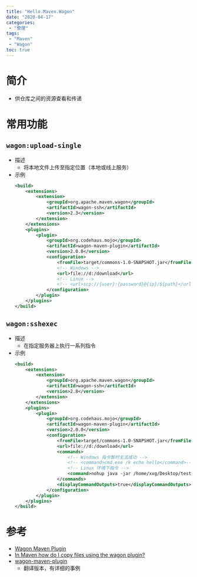 ```yaml
---
title: "Hello.Maven.Wagon"
date: "2020-04-17"
categories:
 - "整理"
tags:
 - "Maven"
 - "Wagon"
toc: true
---
```



# 简介
- 供仓库之间的资源查看和传递

# 常用功能
## `wagon:upload-single`
- 描述
    - 将本地文件上传至指定位置（本地或线上服务）
- 示例
    ```xml
    <build>
        <extensions>
            <extension>
                <groupId>org.apache.maven.wagon</groupId>
                <artifactId>wagon-ssh</artifactId>
                <version>2.3</version>
            </extension>
        </extensions>
        <plugins>
            <plugin>
                <groupId>org.codehaus.mojo</groupId>
                <artifactId>wagon-maven-plugin</artifactId>
                <version>2.0.0</version>
                <configuration>
                    <fromFile>target/commons-1.0-SNAPSHOT.jar</fromFile>
                    <!-- Windows -->
                    <url>file://d:/download</url>
                    <!-- Linux -->
                    <!-- <url>scp://{user}:{password}@{ip}/${path}</url>-->
                </configuration>
            </plugin>
        </plugins>
    </build>
    ```

## `wagon:sshexec`
- 描述
    - 在指定服务器上执行一系列指令
- 示例
    ```xml
    <build>
        <extensions>
            <extension>
                <groupId>org.apache.maven.wagon</groupId>
                <artifactId>wagon-ssh</artifactId>
                <version>2.8</version>
            </extension>
        </extensions>
        <plugins>
            <plugin>
                <groupId>org.codehaus.mojo</groupId>
                <artifactId>wagon-maven-plugin</artifactId>
                <version>2.0.0</version>
                <configuration>
                    <fromFile>target/commons-1.0-SNAPSHOT.jar</fromFile>
                    <url>file://d:/download</url>
                    <commands>
                        <!-- Windows 指令暂时无法成功 -->
                        <!-- <command>cmd.exe /k echo hello</command>-->
                        <!-- Linux 环境下指令 -->
                        <command>nohup java -jar /home/xxg/Desktop/test.jar > /home/xxg/Desktop/nohup.out 2>&1 &</command>
                    </commands>
                    <displayCommandOutputs>true</displayCommandOutputs>
                </configuration>
            </plugin>
        </plugins>
    </build>
    ```

# 参考
- [Wagon Maven Plugin](http://www.mojohaus.org/wagon-maven-plugin/)
- [In Maven how do I copy files using the wagon plugin?](https://stackoverflow.com/questions/6291221/in-maven-how-do-i-copy-files-using-the-wagon-plugin)
- [wagon-maven-plugin](https://ileler.gitbooks.io/note/content/blog/other/maven/wagon-maven-plugin.html)
    - 翻译版本，有详细的事例